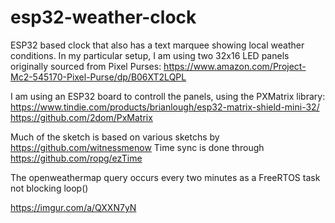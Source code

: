 # esp32-weather-clock
ESP32 based clock that also has a text marquee showing local weather conditions.  In my particular setup, I am using two 32x16 LED panels originally sourced from Pixel Purses: 
https://www.amazon.com/Project-Mc2-545170-Pixel-Purse/dp/B06XT2LQPL

I am using an ESP32 board to controll the panels, using the PXMatrix library: 
https://www.tindie.com/products/brianlough/esp32-matrix-shield-mini-32/
https://github.com/2dom/PxMatrix

Much of the sketch is based on various sketchs by https://github.com/witnessmenow
Time sync is done through https://github.com/ropg/ezTime

The openweathermap query occurs every two minutes as a FreeRTOS task not blocking loop()

https://imgur.com/a/QXXN7yN
